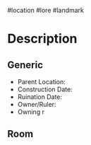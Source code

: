 #location #lore #landmark
# Description

## Generic
- Parent Location:
- Construction Date:
- Ruination Date:
- Owner/Ruler:
- Owning r
## Room

